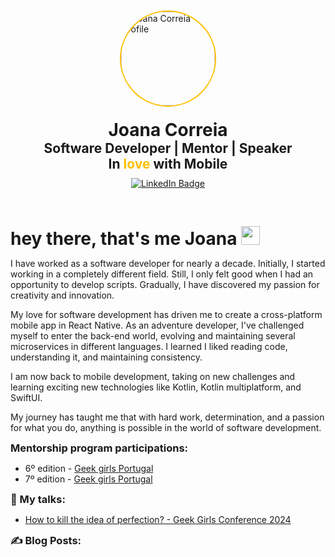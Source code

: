 <style>h1,h2,h3,h4 { border-bottom: 0; margin: 0;} </style>
<div style="display: flex; flex-direction: column; align-items: center; margin: 50px 0;">
    <img src="./assets/profile.jpg" alt="Joana Correia profile" style="width: 150px; height: 150px; border-radius: 50%; border-style: solid; border-color: #FFBF00; border-width: 2px"/>
    <div style="text-align: center; margin-top: 20px;">
        <h1>Joana Correia</h1>
        <h2>Software Developer | Mentor | Speaker</h2>
        <h2>In <span style="color: #ffbf00;">love</span> with Mobile</h2>
    </div>
    <div style="margin: 10px 0;">
        <a href="https://www.linkedin.com/in/software-mobile-joanacorreia/"><img src="https://img.shields.io/badge/LinkedIn-blue?style=for-the-badge&logo=linkedin&logoColor=white" alt="LinkedIn Badge"/></a>
    </div>
</div>
<h1>
    hey there, that's me Joana
    <img src="https://media.giphy.com/media/hvRJCLFzcasrR4ia7z/giphy.gif" width="30px"/>
</h1>

I have worked as a software developer for nearly a decade. Initially, I started working in a completely different field. Still, I only felt good when I had an opportunity to develop scripts. Gradually, I have discovered my passion for creativity and innovation.

My love for software development has driven me to create a cross-platform mobile app in React Native. As an adventure developer, I've challenged myself to enter the back-end world, evolving and maintaining several microservices in different languages. I learned I liked reading code, understanding it, and maintaining consistency.

I am now back to mobile development, taking on new challenges and learning exciting new technologies like Kotlin, Kotlin multiplatform, and SwiftUI.

My journey has taught me that with hard work, determination, and a passion for what you do, anything is possible in the world of software development.

<!--- [![GitHub Streak](https://github-readme-streak-stats.herokuapp.com?user=redbugmilk&theme=yellowdark&date_format=j%20M%5B%20Y%5D)](https://git.io/streak-stats) --->

### Mentorship program participations:
- 6º edition - [Geek girls Portugal](https://geekgirlsportugal.pt/o-que-fazemos/mentoria/) 
- 7º edition - [Geek girls Portugal](https://geekgirlsportugal.pt/o-que-fazemos/mentoria/) 

### :microphone: My talks:
- [How to kill the idea of perfection? - Geek Girls  Conference 2024](https://www.youtube.com/watch?v=nFpCzyaN70M)

### :writing_hand: Blog Posts: